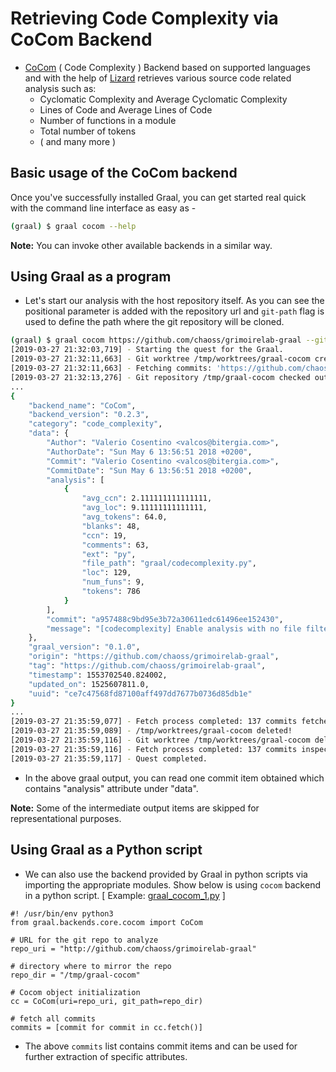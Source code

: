 # Retrieving Code Complexity via CoCom Backend

- [CoCom](https://github.com/chaoss/grimoirelab-graal/blob/master/graal/backends/core/cocom.py) ( Code Complexity ) Backend based on supported languages and with the help of [Lizard](https://github.com/terryyin/lizard) retrieves various source code related analysis such as:
  - Cyclomatic Complexity and Average Cyclomatic Complexity
  - Lines of Code and Average Lines of Code
  - Number of functions in a module
  - Total number of tokens
  - ( and many more )

## Basic usage of the CoCom backend

Once you've successfully installed Graal, you can get started real quick with the command line interface as easy as -

```sh
(graal) $ graal cocom --help
```

**Note:** You can invoke other available backends in a similar way.

## Using Graal as a program

- Let's start our analysis with the host repository itself. As you can see the positional parameter is added with the repository url and `git-path` flag is used to define the path where the git repository will be cloned.

```sh
(graal) $ graal cocom https://github.com/chaoss/grimoirelab-graal --git-path /tmp/graal-cocom
[2019-03-27 21:32:03,719] - Starting the quest for the Graal.
[2019-03-27 21:32:11,663] - Git worktree /tmp/worktrees/graal-cocom created!
[2019-03-27 21:32:11,663] - Fetching commits: 'https://github.com/chaoss/grimoirelab-graal' git repository from 1970-01-01 00:00:00+00:00 to 2100-01-01 00:00:00+00:00; all branches
[2019-03-27 21:32:13,276] - Git repository /tmp/graal-cocom checked out!
...
{
    "backend_name": "CoCom",
    "backend_version": "0.2.3",
    "category": "code_complexity",
    "data": {
        "Author": "Valerio Cosentino <valcos@bitergia.com>",
        "AuthorDate": "Sun May 6 13:56:51 2018 +0200",
        "Commit": "Valerio Cosentino <valcos@bitergia.com>",
        "CommitDate": "Sun May 6 13:56:51 2018 +0200",
        "analysis": [
            {
                "avg_ccn": 2.111111111111111,
                "avg_loc": 9.11111111111111,
                "avg_tokens": 64.0,
                "blanks": 48,
                "ccn": 19,
                "comments": 63,
                "ext": "py",
                "file_path": "graal/codecomplexity.py",
                "loc": 129,
                "num_funs": 9,
                "tokens": 786
            }
        ],
        "commit": "a957488c9bd95e3b72a30611edc61496ee152430",
        "message": "[codecomplexity] Enable analysis with no file filtering\n\nThis patch allows to handle analysis without file filtering."
    },
    "graal_version": "0.1.0",
    "origin": "https://github.com/chaoss/grimoirelab-graal",
    "tag": "https://github.com/chaoss/grimoirelab-graal",
    "timestamp": 1553702540.824002,
    "updated_on": 1525607811.0,
    "uuid": "ce7c47568fd87100aff497dd7677b0736d85db1e"
}
...
[2019-03-27 21:35:59,077] - Fetch process completed: 137 commits fetched
[2019-03-27 21:35:59,089] - /tmp/worktrees/graal-cocom deleted!
[2019-03-27 21:35:59,116] - Git worktree /tmp/worktrees/graal-cocom deleted!
[2019-03-27 21:35:59,116] - Fetch process completed: 137 commits inspected
[2019-03-27 21:35:59,117] - Quest completed.
```

- In the above graal output, you can read one commit item obtained which contains "analysis" attribute under "data".

**Note:** Some of the intermediate output items are skipped for representational purposes.

## Using Graal as a Python script

- We can also use the backend provided by Graal in python scripts via importing the appropriate modules. Show below is using `cocom` backend in a python script. [ Example: [graal_cocom_1.py](./scripts/graal_cocom_1.py) ]

```python3
#! /usr/bin/env python3
from graal.backends.core.cocom import CoCom

# URL for the git repo to analyze
repo_uri = "http://github.com/chaoss/grimoirelab-graal"

# directory where to mirror the repo
repo_dir = "/tmp/graal-cocom"

# Cocom object initialization
cc = CoCom(uri=repo_uri, git_path=repo_dir)

# fetch all commits
commits = [commit for commit in cc.fetch()]
```

- The above `commits` list contains commit items and can be used for further extraction of specific attributes.
